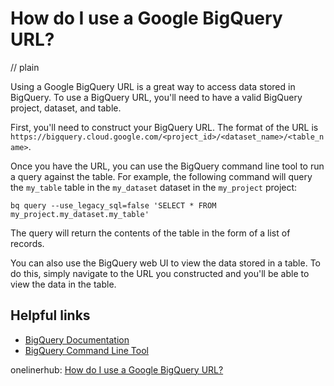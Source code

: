 # How do I use a Google BigQuery URL?
// plain

Using a Google BigQuery URL is a great way to access data stored in BigQuery. To use a BigQuery URL, you'll need to have a valid BigQuery project, dataset, and table.

First, you'll need to construct your BigQuery URL. The format of the URL is `https://bigquery.cloud.google.com/<project_id>/<dataset_name>/<table_name>`.

Once you have the URL, you can use the BigQuery command line tool to run a query against the table. For example, the following command will query the `my_table` table in the `my_dataset` dataset in the `my_project` project:

```
bq query --use_legacy_sql=false 'SELECT * FROM my_project.my_dataset.my_table'
```

The query will return the contents of the table in the form of a list of records.

You can also use the BigQuery web UI to view the data stored in a table. To do this, simply navigate to the URL you constructed and you'll be able to view the data in the table.

## Helpful links

- [BigQuery Documentation](https://cloud.google.com/bigquery/docs/)
- [BigQuery Command Line Tool](https://cloud.google.com/sdk/gcloud/reference/bq/query)

onelinerhub: [How do I use a Google BigQuery URL?](https://onelinerhub.com/google-big-query/how-do-i-use-a-google-bigquery-url)